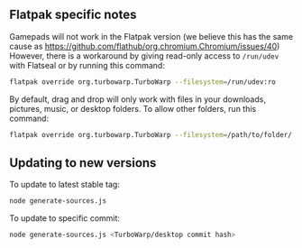 ## Flatpak specific notes

Gamepads will not work in the Flatpak version (we believe this has the same cause as https://github.com/flathub/org.chromium.Chromium/issues/40)<br>
However, there is a workaround by giving read-only access to `/run/udev` with Flatseal or by running this command:

```bash
flatpak override org.turbowarp.TurboWarp --filesystem=/run/udev:ro
```

By default, drag and drop will only work with files in your downloads, pictures, music, or desktop folders. To allow other folders, run this command:

```bash
flatpak override org.turbowarp.TurboWarp --filesystem=/path/to/folder/
```

## Updating to new versions

To update to latest stable tag:

```bash
node generate-sources.js
```

To update to specific commit:

```bash
node generate-sources.js <TurboWarp/desktop commit hash>
```
